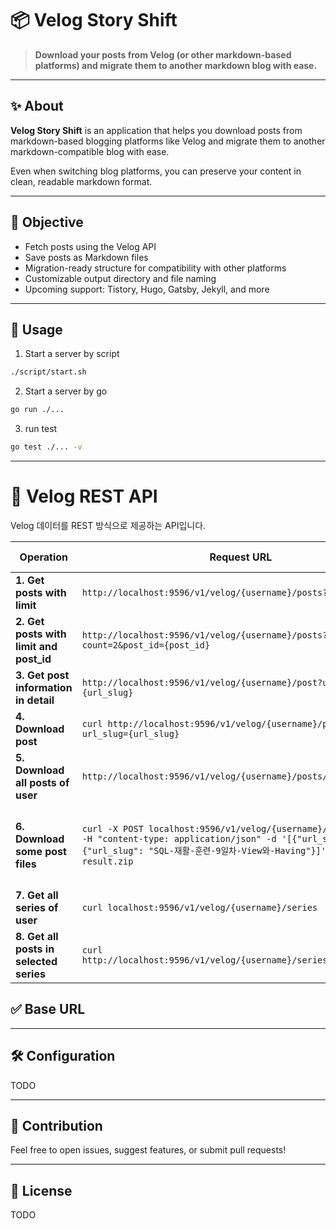# 📦 Velog Story Shift

> **Download your posts from Velog (or other markdown-based platforms) and migrate them to another markdown blog with ease.**

---

## ✨ About

**Velog Story Shift** is an application that helps you download posts from markdown-based blogging platforms like Velog and migrate them to another markdown-compatible blog with ease.

Even when switching blog platforms, you can preserve your content in clean, readable markdown format.

---

## 🚀 Objective
- Fetch posts using the Velog API  
- Save posts as Markdown files  
- Migration-ready structure for compatibility with other platforms  
- Customizable output directory and file naming  
- Upcoming support: Tistory, Hugo, Gatsby, Jekyll, and more  

---

## 🔧 Usage

1. Start a server by script
```bash
./script/start.sh
```

2. Start a server by go
```bash
go run ./...
```

3. run test
```bash
go test ./... -v
```

---

# 📘 Velog REST API

Velog 데이터를 REST 방식으로 제공하는 API입니다.

| **Operation**                                   | **Request URL**                                                                                       | **Request Type** | **Request Payload**                                                                                                      |
|-------------------------------------------------|------------------------------------------------------------------------------------------------------|------------------|--------------------------------------------------------------------------------------------------------------------------|
| **1. Get posts with limit**                     | `http://localhost:9596/v1/velog/{username}/posts?count=10`                                                 | GET              | No payload                                                                                                               |
| **2. Get posts with limit and post_id**         | `http://localhost:9596/v1/velog/{username}/posts?count=2&post_id={post_id}`    | GET              | No payload                                                                                                               |
| **3. Get post information in detail**           | `http://localhost:9596/v1/velog/{username}/post?url_slug={url_slug}`                                            | GET              | No payload                                                                                                               |
| **4. Download post**                            | `curl http://localhost:9596/v1/velog/{username}/post/download?url_slug={url_slug}`                              | GET              | No payload                                                                                                               |
| **5. Download all posts of user**               | `http://localhost:9596/v1/velog/{username}/posts/download`                                                | GET              | No payload                                                                                                               |
| **6. Download some post files**                 | `curl -X POST localhost:9596/v1/velog/{username}/posts/download -H "content-type: application/json" -d '[{"url_slug": "eBPF"}, {"url_slug": "SQL-재활-훈련-9일차-View와-Having"}]' --output result.zip` | POST             | Payload: `[{"url_slug": "eBPF"}, {"url_slug": "SQL-재활-훈련-9일차-View와-Having"}]`                                      |
| **7. Get all series of user**                   | `curl localhost:9596/v1/velog/{username}/series`                                                          | GET              | No payload                                                                                                               |
| **8. Get all posts in selected series**         | `curl http://localhost:9596/v1/velog/{username}/series/{series_slug}`                                              | GET              | No payload                                                                                                               |


## ✅ Base URL

---

## 🛠 Configuration

TODO

---

## 🤝 Contribution

Feel free to open issues, suggest features, or submit pull requests!

---

## 📄 License
TODO
